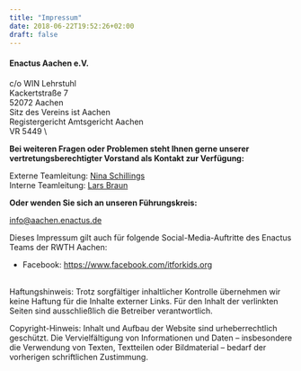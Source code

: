```yaml
---
title: "Impressum"
date: 2018-06-22T19:52:26+02:00
draft: false
---
```


#### Enactus Aachen e.V.

c/o WIN Lehrstuhl \
Kackertstraße 7 \
52072 Aachen \
Sitz des Vereins ist Aachen \
Registergericht Amtsgericht Aachen \
VR 5449 \

**Bei weiteren Fragen oder Problemen steht Ihnen gerne unserer vertretungsberechtigter Vorstand als Kontakt zur Verfügung:**

Externe Teamleitung: [Nina Schillings](mailto:nina-felizitas.schillings@aachen.enactus.de) \
Interne Teamleitung: [Lars Braun](mailto:lars.braun@aachen.enactus.de)

**Oder wenden Sie sich an unseren Führungskreis:**

[info@aachen.enactus.de](mailto:info@aachen.enactus.de)

Dieses Impressum gilt auch für folgende Social-Media-Auftritte des Enactus Teams der RWTH Aachen:

- Facebook: https://www.facebook.com/itforkids.org

\
Haftungshinweis: Trotz sorgfältiger inhaltlicher Kontrolle übernehmen wir keine Haftung für die Inhalte externer Links. Für den Inhalt der verlinkten Seiten sind ausschließlich die Betreiber verantwortlich.

Copyright-Hinweis: Inhalt und Aufbau der Website sind urheberrechtlich geschützt. Die Vervielfältigung von Informationen und Daten – insbesondere die Verwendung von Texten, Textteilen oder Bildmaterial – bedarf der vorherigen schriftlichen Zustimmung.